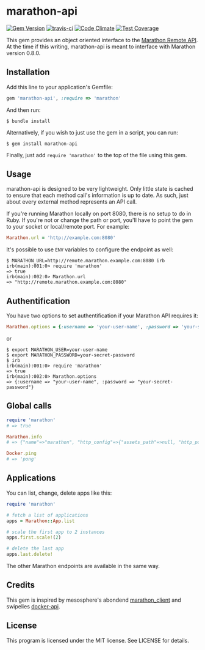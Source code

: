 marathon-api
============

[![Gem Version](https://badge.fury.io/rb/marathon-api.svg)](http://badge.fury.io/rb/marathon-api) [![travis-ci](https://travis-ci.org/otto-de/marathon-api.png?branch=master)](https://travis-ci.org/otto-de/marathon-api) [![Code Climate](https://codeclimate.com/github/otto-de/marathon-api/badges/gpa.svg)](https://codeclimate.com/github/otto-de/marathon-api) [![Test Coverage](https://codeclimate.com/github/otto-de/marathon-api/badges/coverage.svg)](https://codeclimate.com/github/otto-de/marathon-api)

This gem provides an object oriented interface to the [Marathon Remote API][1]. At the time if this writing, marathon-api is meant to interface with Marathon version 0.8.0.

Installation
------------

Add this line to your application's Gemfile:

```ruby
gem 'marathon-api', :require => 'marathon'
```

And then run:

```shell
$ bundle install
```

Alternatively, if you wish to just use the gem in a script, you can run:

```shell
$ gem install marathon-api
```

Finally, just add `require 'marathon'` to the top of the file using this gem.

Usage
-----

marathon-api is designed to be very lightweight. Only little state is cached to ensure that each method call's information is up to date. As such,  just about every external method represents an API call.

If you're running Marathon locally on port 8080,  there is no setup to do in Ruby. If you're not or change the path or port,  you'll have to point the gem to your socket or local/remote port. For example:

```ruby
Marathon.url = 'http://example.com:8080'
```

It's possible to use `ENV` variables to configure the endpoint as well:

```shell
$ MARATHON_URL=http://remote.marathon.example.com:8080 irb
irb(main):001:0> require 'marathon'
=> true
irb(main):002:0> Marathon.url
=> "http://remote.marathon.example.com:8080"
```

## Authentification

You have two options to set authentification if your Marathon API requires it:

```ruby
Marathon.options = {:username => 'your-user-name', :password => 'your-secret-password'}
```

or

```shell
$ export MARATHON_USER=your-user-name
$ export MARATHON_PASSWORD=your-secret-password
$ irb
irb(main):001:0> require 'marathon'
=> true
irb(main):002:0> Marathon.options
=> {:username => "your-user-name", :password => "your-secret-password"}
```

## Global calls

```ruby
require 'marathon'
# => true

Marathon.info
# => {"name"=>"marathon", "http_config"=>{"assets_path"=>null, "http_port"=>8080, "https_port"=>8443}, "frameworkId"=>"20150228-110436-16842879-5050-2169-0001", "leader"=>null, "event_subscriber"=>null, "marathon_config"=>{"local_port_max"=>20000, "local_port_min"=>10000, "hostname"=>"mesos", "master"=>"zk://localhost:2181/mesos", "reconciliation_interval"=>300000, "mesos_role"=>null, "task_launch_timeout"=>300000, "reconciliation_initial_delay"=>15000, "ha"=>true, "failover_timeout"=>604800, "checkpoint"=>true, "executor"=>"//cmd", "marathon_store_timeout"=>2000, "mesos_user"=>"root"}, "version"=>"0.8.0", "zookeeper_config"=>{"zk_path"=>"/marathon", "zk"=>null, "zk_timeout"=>10, "zk_hosts"=>"localhost:2181", "zk_future_timeout"=>{"duration"=>10}}, "elected"=>false}

Docker.ping
# => 'pong'

```

## Applications

You can list, change, delete apps like this:

```ruby
require 'marathon'

# fetch a list of applications
apps = Marathon::App.list

# scale the first app to 2 instances
apps.first.scale!(2)

# delete the last app
apps.last.delete!
```

The other Marathon endpoints are available in the same way.

Credits
-------

This gem is inspired by mesosphere's abondend [marathon_client][2] and swipelies [docker-api][3].

License
-------

This program is licensed under the MIT license. See LICENSE for details.

[1]: https://mesosphere.github.io/marathon/docs/rest-api.html
[2]: https://github.com/mesosphere/marathon_client
[3]: https://github.com/swipely/docker-api
